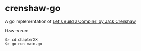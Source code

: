 # crenshaw-go

A go implementation of [Let's Build a Compiler, by Jack Crenshaw](http://compilers.iecc.com/crenshaw/)

How to run:

```sh
$> cd chapterXX
$> go run main.go
```
